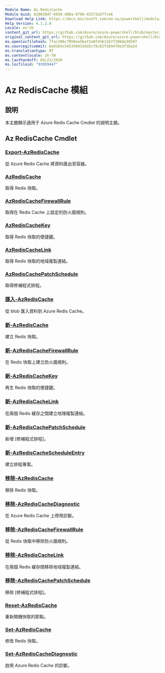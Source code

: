 ```yaml
---
Module Name: Az.RedisCache
Module Guid: 820628d7-6938-488a-8760-43373a5ffce6
Download Help Link: https://docs.microsoft.com/en-us/powershell/module/az.rediscache
Help Version: 4.1.2.0
Locale: en-US
content_git_url: https://github.com/Azure/azure-powershell/blob/master/src/RedisCache/RedisCache/help/Az.RedisCache.md
original_content_git_url: https://github.com/Azure/azure-powershell/blob/master/src/RedisCache/RedisCache/help/Az.RedisCache.md
ms.openlocfilehash: 7fac306c7050ae56af3a9f43611b7f386de39397
ms.sourcegitcommit: 6a91b4c545350d316d3cf8c62f384478e3f3ba24
ms.translationtype: MT
ms.contentlocale: zh-TW
ms.lasthandoff: 04/21/2020
ms.locfileid: "93959447"
---
```

# Az RedisCache 模組
## 說明
本主題顯示適用于 Azure Redis Cache Cmdlet 的說明主題。

## Az RedisCache Cmdlet
### [Export-AzRedisCache](Export-AzRedisCache.md)
從 Azure Redis Cache 將資料匯出至容器。

### [AzRedisCache](Get-AzRedisCache.md)
取得 Redis 快取。

### [AzRedisCacheFirewallRule](Get-AzRedisCacheFirewallRule.md)
取得在 Redis Cache 上設定的防火牆規則。

### [AzRedisCacheKey](Get-AzRedisCacheKey.md)
取得 Redis 快取的便捷鍵。

### [AzRedisCacheLink](Get-AzRedisCacheLink.md)
取得 Redis 快取的地域複製連結。

### [AzRedisCachePatchSchedule](Get-AzRedisCachePatchSchedule.md)
取得修補程式排程。

### [匯入-AzRedisCache](Import-AzRedisCache.md)
從 blob 匯入資料到 Azure Redis Cache。

### [新-AzRedisCache](New-AzRedisCache.md)
建立 Redis 快取。

### [新-AzRedisCacheFirewallRule](New-AzRedisCacheFirewallRule.md)
在 Redis 快取上建立防火牆規則。

### [新-AzRedisCacheKey](New-AzRedisCacheKey.md)
再生 Redis 快取的便捷鍵。

### [新-AzRedisCacheLink](New-AzRedisCacheLink.md)
在兩個 Redis 緩存之間建立地理複製連結。

### [新-AzRedisCachePatchSchedule](New-AzRedisCachePatchSchedule.md)
新增 [修補程式排程]。

### [新-AzRedisCacheScheduleEntry](New-AzRedisCacheScheduleEntry.md)
建立排程專案。

### [移除-AzRedisCache](Remove-AzRedisCache.md)
移除 Redis 快取。

### [移除-AzRedisCacheDiagnostic](Remove-AzRedisCacheDiagnostic.md)
在 Azure Redis Cache 上停用診斷。

### [移除-AzRedisCacheFirewallRule](Remove-AzRedisCacheFirewallRule.md)
從 Redis 快取中移除防火牆規則。

### [移除-AzRedisCacheLink](Remove-AzRedisCacheLink.md)
在兩個 Redis 緩存間移除地域複製連結。

### [移除-AzRedisCachePatchSchedule](Remove-AzRedisCachePatchSchedule.md)
移除 [修補程式排程]。

### [Reset-AzRedisCache](Reset-AzRedisCache.md)
重新開機快取的節點。

### [Set-AzRedisCache](Set-AzRedisCache.md)
修改 Redis 快取。

### [Set-AzRedisCacheDiagnostic](Set-AzRedisCacheDiagnostic.md)
啟用 Azure Redis Cache 的診斷。

